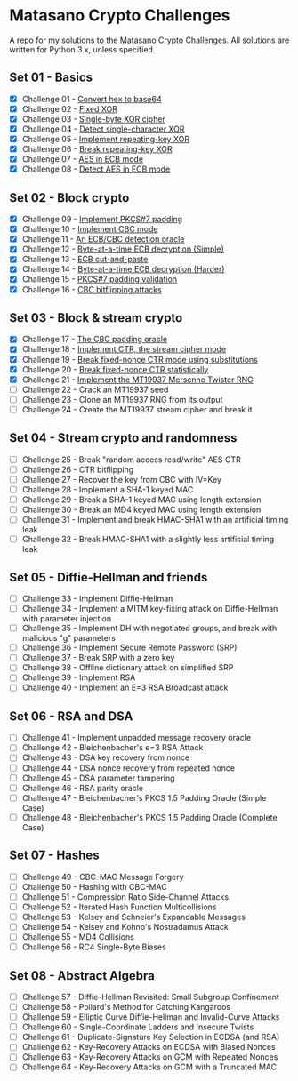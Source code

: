 # Matasano Crypto Challenges

A repo for my solutions to the Matasano Crypto Challenges.
All solutions are written for Python 3.x, unless specified.

## Set 01 - Basics
- [x] Challenge 01 - [Convert hex to base64](https://github.com/xab13r/cryptopals/blob/master/set01challenge01.py)
- [x] Challenge 02 - [Fixed XOR](https://github.com/xab13r/cryptopals/blob/master/set01challenge02.py)
- [x] Challenge 03 - [Single-byte XOR cipher](https://github.com/xab13r/cryptopals/blob/master/set01challenge03.py)
- [x] Challenge 04 - [Detect single-character XOR](https://github.com/xab13r/cryptopals/blob/master/set01challenge04.py)
- [x] Challenge 05 - [Implement repeating-key XOR](https://github.com/xab13r/cryptopals/blob/master/set01challenge05.py)
- [x] Challenge 06 - [Break repeating-key XOR](https://github.com/xab13r/cryptopals/blob/master/set01challenge06.py)
- [x] Challenge 07 - [AES in ECB mode](https://github.com/xab13r/cryptopals/blob/master/set01challenge07.py)
- [x] Challenge 08 - [Detect AES in ECB mode](https://github.com/xab13r/cryptopals/blob/master/set01challenge08.py)

## Set 02 - Block crypto
- [x] Challenge 09 - [Implement PKCS#7 padding](https://github.com/xab13r/cryptopals/blob/master/set02challenge09.py)
- [x] Challenge 10 - [Implement CBC mode](https://github.com/xab13r/cryptopals/blob/master/set02challenge10.py)
- [x] Challenge 11 - [An ECB/CBC detection oracle](https://github.com/xab13r/cryptopals/blob/master/set02challenge11.py)
- [x] Challenge 12 - [Byte-at-a-time ECB decryption (Simple)](https://github.com/xab13r/cryptopals/blob/master/set02challenge12.py)
- [x] Challenge 13 - [ECB cut-and-paste](https://github.com/xab13r/cryptopals/blob/master/set02challenge13.py)
- [x] Challenge 14 - [Byte-at-a-time ECB decryption (Harder)](https://github.com/xab13r/cryptopals/blob/master/set02challenge14.py)
- [x] Challenge 15 - [PKCS#7 padding validation](https://github.com/xab13r/cryptopals/blob/master/set02challenge15.py)
- [x] Challenge 16 - [CBC bitflipping attacks](https://github.com/xab13r/cryptopals/blob/master/set02challenge16.py)

## Set 03 - Block & stream crypto
- [x] Challenge 17 - [The CBC padding oracle](https://github.com/xab13r/cryptopals/blob/master/set03challenge17.py)
- [x] Challenge 18 - [Implement CTR, the stream cipher mode](https://github.com/xab13r/cryptopals/blob/master/set03challenge18.py)
- [x] Challenge 19 - [Break fixed-nonce CTR mode using substitutions](https://github.com/xab13r/cryptopals/blob/master/set03challenge19.py)
- [x] Challenge 20 - [Break fixed-nonce CTR statistically](https://github.com/xab13r/cryptopals/blob/master/set03challenge20.py)
- [x] Challenge 21 - [Implement the MT19937 Mersenne Twister RNG](https://github.com/xab13r/cryptopals/blob/master/set03challenge20.py)
- [ ] Challenge 22 - Crack an MT19937 seed
- [ ] Challenge 23 - Clone an MT19937 RNG from its output
- [ ] Challenge 24 - Create the MT19937 stream cipher and break it

## Set 04 - Stream crypto and randomness
- [ ] Challenge 25 - Break "random access read/write" AES CTR
- [ ] Challenge 26 - CTR bitflipping
- [ ] Challenge 27 - Recover the key from CBC with IV=Key
- [ ] Challenge 28 - Implement a SHA-1 keyed MAC
- [ ] Challenge 29 - Break a SHA-1 keyed MAC using length extension
- [ ] Challenge 30 - Break an MD4 keyed MAC using length extension
- [ ] Challenge 31 - Implement and break HMAC-SHA1 with an artificial timing leak
- [ ] Challenge 32 - Break HMAC-SHA1 with a slightly less artificial timing leak

## Set 05 - Diffie-Hellman and friends
- [ ] Challenge 33 - Implement Diffie-Hellman
- [ ] Challenge 34 - Implement a MITM key-fixing attack on Diffie-Hellman with parameter injection
- [ ] Challenge 35 - Implement DH with negotiated groups, and break with malicious "g" parameters
- [ ] Challenge 36 - Implement Secure Remote Password (SRP)
- [ ] Challenge 37 - Break SRP with a zero key
- [ ] Challenge 38 - Offline dictionary attack on simplified SRP
- [ ] Challenge 39 - Implement RSA
- [ ] Challenge 40 - Implement an E=3 RSA Broadcast attack

## Set 06 - RSA and DSA
- [ ] Challenge 41 - Implement unpadded message recovery oracle
- [ ] Challenge 42 - Bleichenbacher's e=3 RSA Attack
- [ ] Challenge 43 - DSA key recovery from nonce
- [ ] Challenge 44 - DSA nonce recovery from repeated nonce
- [ ] Challenge 45 - DSA parameter tampering
- [ ] Challenge 46 - RSA parity oracle
- [ ] Challenge 47 - Bleichenbacher's PKCS 1.5 Padding Oracle (Simple Case)
- [ ] Challenge 48 - Bleichenbacher's PKCS 1.5 Padding Oracle (Complete Case)

## Set 07 - Hashes
- [ ] Challenge 49 - CBC-MAC Message Forgery
- [ ] Challenge 50 - Hashing with CBC-MAC
- [ ] Challenge 51 - Compression Ratio Side-Channel Attacks
- [ ] Challenge 52 - Iterated Hash Function Multicollisions
- [ ] Challenge 53 - Kelsey and Schneier's Expandable Messages
- [ ] Challenge 54 - Kelsey and Kohno's Nostradamus Attack
- [ ] Challenge 55 - MD4 Collisions
- [ ] Challenge 56 - RC4 Single-Byte Biases

## Set 08 - Abstract Algebra
- [ ] Challenge 57 - Diffie-Hellman Revisited: Small Subgroup Confinement
- [ ] Challenge 58 - Pollard's Method for Catching Kangaroos
- [ ] Challenge 59 - Elliptic Curve Diffie-Hellman and Invalid-Curve Attacks
- [ ] Challenge 60 - Single-Coordinate Ladders and Insecure Twists
- [ ] Challenge 61 - Duplicate-Signature Key Selection in ECDSA (and RSA)
- [ ] Challenge 62 - Key-Recovery Attacks on ECDSA with Biased Nonces
- [ ] Challenge 63 - Key-Recovery Attacks on GCM with Repeated Nonces
- [ ] Challenge 64 - Key-Recovery Attacks on GCM with a Truncated MAC
